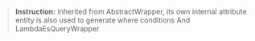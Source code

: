 > **Instruction:**
> Inherited from AbstractWrapper, its own internal attribute entity is also used to generate where conditions
> And LambdaEsQueryWrapper

